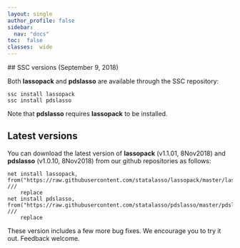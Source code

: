 ```yaml
---
layout: single
author_profile: false
sidebar:
  nav: "docs"
toc:  false
classes:  wide
---
```


<script type="text/javascript" async
  src="https://cdn.mathjax.org/mathjax/latest/MathJax.js?config=TeX-MML-AM_CHTML">
</script>

<div markdown="1">
## SSC versions (September 9, 2018)

Both **lassopack** and **pdslasso** are available through the SSC repository:

	ssc install lassopack
	ssc install pdslasso

Note that **pdslasso** requires **lassopack** to be installed. 

## Latest versions

You can download the latest version of **lassopack** (v1.1.01, 8Nov2018) and **pdslasso** (v1.0.10, 8Nov2018) from our github repositories as follows:

	net install lassopack, from("https://raw.githubusercontent.com/statalasso/lassopack/master/lassopack_v1101/") ///
		replace
	net install pdslasso, from("https://raw.githubusercontent.com/statalasso/pdslasso/master/pdslasso_v1010/") ///
		replace
		
These version includes a few more bug fixes. We encourage you to try it out. Feedback welcome. 
